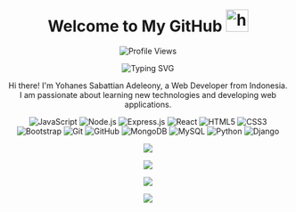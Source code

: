 <!-- Header -->
<h1 align="center">Welcome to My GitHub <img src="https://user-images.githubusercontent.com/1303154/88677602-1635ba80-d120-11ea-84d8-d263ba5fc3c0.gif" width="40px" alt="hi"><br></h1>
<p align="center">
  <img src="https://gpvc.arturio.dev/hansalrl" alt="Profile Views">
</p>

<!-- Typing SVG -->
<p align="center">
  <img src="https://readme-typing-svg.herokuapp.com?size=30&font=Satisfy&color=4c566a&center=true&vCenter=true&lines=Yohanes+Sabattian+Adeleony.;22+Tahun;Kota+Semarang+Jawa+Tengah" alt="Typing SVG">
</p>

<!-- About Me -->
<p align="center">
  Hi there! I'm Yohanes Sabattian Adeleony, a Web Developer from Indonesia.
  <br>
  I am passionate about learning new technologies and developing web applications.
</p>

<!-- Technologies -->
<p align="center">
  <img src="https://img.shields.io/badge/-JavaScript-black?style=flat-square&logo=javascript" alt="JavaScript">
  <img src="https://img.shields.io/badge/-Node.js-black?style=flat-square&logo=Node.js" alt="Node.js">
  <img src="https://img.shields.io/badge/-Express.js-black?style=flat-square&logo=Express" alt="Express.js">
  <img src="https://img.shields.io/badge/-React-black?style=flat-square&logo=react" alt="React">
  <img src="https://img.shields.io/badge/-HTML5-black?style=flat-square&logo=html5" alt="HTML5">
  <img src="https://img.shields.io/badge/-CSS3-black?style=flat-square&logo=css3" alt="CSS3">
  <img src="https://img.shields.io/badge/-Bootstrap-black?style=flat-square&logo=bootstrap" alt="Bootstrap">
  <img src="https://img.shields.io/badge/-Git-black?style=flat-square&logo=git" alt="Git">
  <img src="https://img.shields.io/badge/-GitHub-black?style=flat-square&logo=github" alt="GitHub">
  <img src="https://img.shields.io/badge/-MongoDB-black?style=flat-square&logo=mongodb" alt="MongoDB">
  <img src="https://img.shields.io/badge/-MySQL-black?style=flat-square&logo=mysql" alt="MySQL">
  <img src="https://img.shields.io/badge/-Python-black?style=flat-square&logo=python" alt="Python">
  <img src="https://img.shields.io/badge/-Django-black?style=flat-square&logo=django" alt="Django">
</p>

<p align="center">
  <a href="https://github.com/hansalrl"><img src="https://github-readme-stats.vercel.app/api?username=hansalrl&theme=tokyonight&show_icons=true" /></a>
</p>

<p align="center">
  <a href="https://github.com/hansalrl"><img src="https://github-readme-streak-stats.herokuapp.com?user=Fxc7&theme=tokyonight&hide_border=false&properties=background&border=%239611C5FF" /><a>
</p>
  
<p align="center">
  <a href="https://github.com/hansalrl"><img src="https://github-readme-stats.vercel.app/api/top-langs?username=hansalrl&theme=tokyonight&layout=compact" /></a>
</p>
  
<p align="center">
  <a href="https://github.com/hansalrl"><img src="https://github-profile-trophy.vercel.app/?username=hansalrl&theme=radical&margin-w=20&no-bg=true&no-frame=false" /><a>
</p>
